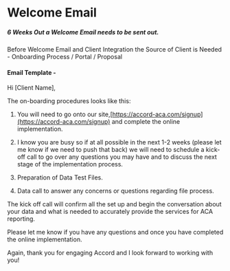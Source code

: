 # Welcome Email

##### **6 Weeks Out a Welcome Email needs to be sent out.**

Before Welcome Email and Client Integration the Source of Client is Needed - Onboarding Process / Portal / Proposal

#### Email Template -

Hi \[Client Name\],

The on-boarding procedures looks like this:

1. You will need to go onto our site,[https://accord-aca.com/signup](https://accord-aca.com/signup) and complete the online implementation.

2. I know you are busy so if at all possible in the next 1-2 weeks \(please let me know if we need to push that back\) we will need to schedule a kick-off call to go over any questions you may have and to discuss the next stage of the implementation process.

3. Preparation of Data Test Files.

4. Data call to answer any concerns or questions regarding file process.

The kick off call will confirm all the set up and begin the conversation about your data and what is needed to accurately provide the services for ACA reporting.

Please let me know if you have any questions and once you have completed the online implementation.

Again, thank you for engaging Accord and I look forward to working with you!

